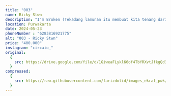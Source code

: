 ```yaml
---
title: "003"
name: Ricky Stwn
description: "I'm Broken (Tekadang lamunan itu membuat kita tenang dari keadaan)"
location: Purwakarta
date: 2024-05-23
phoneNumber : "6283816921775"
alt: "003 - Ricky Stwn"
price: "400.000"
instagram: "circaio_"
original:
  {
    src: https://drive.google.com/file/d/1GiweaFLykl66of4TbYRXvtJfkgQd3rDb/view?usp=sharing,
  }
compressed:
  {
    src: https://raw.githubusercontent.com/farizdotid/images_ekraf_pwk/main/purwarupa/compressed/003_ricky.jpg,
  }
---
```

